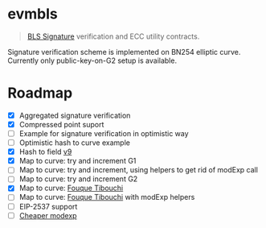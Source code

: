 # evmbls

> [BLS Signature](https://crypto.stanford.edu/~dabo/pubs/papers/BLSmultisig.html) verification and ECC utility contracts.

Signature verification scheme is implemented on BN254 elliptic curve. Currently only public-key-on-G2 setup is available.

# Roadmap

- [x] Aggregated signature verification
- [x] Compressed point suport
- [ ] Example for signature verification in optimistic way
- [ ] Optimistic hash to curve example
- [x] Hash to field [v9](https://tools.ietf.org/html/draft-irtf-cfrg-hash-to-curve-09#appendix-I.1)
- [x] Map to curve: try and increment G1
- [ ] Map to curve: try and increment, using helpers to get rid of modExp call
- [ ] Map to curve: try and increment G2
- [x] Map to curve: [Fouque Tibouchi](https://www.di.ens.fr/~fouque/pub/latincrypt12.pdf)
- [ ] Map to curve: [Fouque Tibouchi](https://www.di.ens.fr/~fouque/pub/latincrypt12.pdf) with modExp helpers
- [ ] EIP-2537 support
- [ ] [Cheaper modexp](https://github.com/ChihChengLiang/modexp)